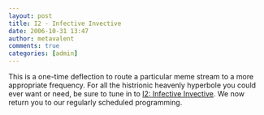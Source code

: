 ```yaml
---
layout: post
title: I2 - Infective Invective
date: 2006-10-31 13:47
author: metavalent
comments: true
categories: [admin]
---
```

<p>This is a one-time deflection to route a particular meme stream to a more appropriate frequency. For all the histrionic heavenly hyperbole you could ever want or need, be sure to tune in to <a href="https://infectiveinvective.blogspot.com/">I2: Infective Invective</a>. We now return you to our regularly scheduled programming.
</p>


